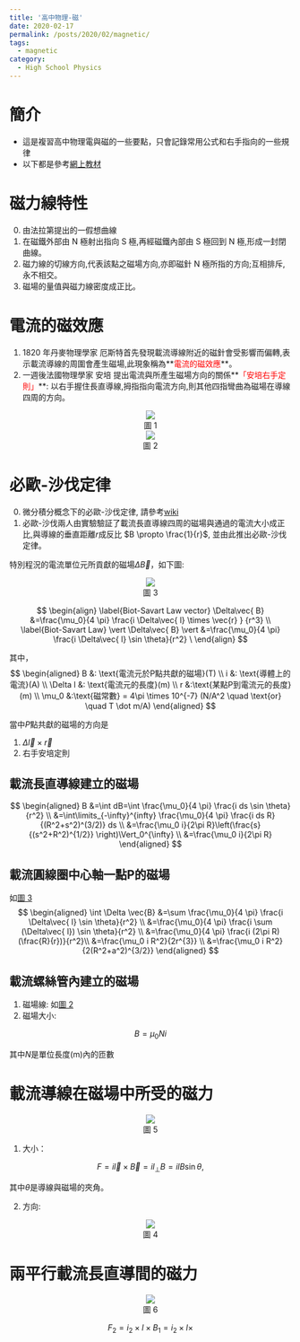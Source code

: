 ```yaml
---
title: '高中物理-磁'
date: 2020-02-17
permalink: /posts/2020/02/magnetic/
tags:
  - magnetic
category:
  - High School Physics
---
```


# 簡介
* 這是複習高中物理電與磁的一些要點，只會記錄常用公式和右手指向的一些規律
* 以下都是參考[網上教材](https://sites.google.com/site/phyelearning/301/08_magnetic_effect_of_electric_current?authuser=0)
  

# 磁力線特性
0. 由法拉第提出的一假想曲線
1. 在磁鐵外部由 N 極射出指向 S 極,再經磁鐵內部由 S 極回到 N 極,形成一封閉曲線。
2. 磁力線的切線方向,代表該點之磁場方向,亦即磁針 N 極所指的方向;互相排斥,永不相交。
3. 磁場的量值與磁力線密度成正比。
   

# 電流的磁效應
1. 1820 年丹麥物理學家 厄斯特首先發現載流導線附近的磁針會受影響而偏轉,表示載流導線的周圍會產生磁場,此現象稱為**<span style="color:red">電流的磁效應</span>**。
2. 一週後法國物理學家 安培 提出電流與所產生磁場方向的關係**<span style="color:red">「安培右手定則」</span>**: 以右手握住長直導線,拇指指向電流方向,則其他四指彎曲為磁場在導線四周的方向。
<div style="text-align:center"><img src="/images/high_school_physics/magnetic1.PNG" /><br>圖 1</div>
<div style="text-align:center" id="magnetic2"><img src="/images/high_school_physics/magnetic2.PNG" /><br>圖 2</div>

# 必歐-沙伐定律
0. 微分積分概念下的必歐-沙伐定律, 請參考[wiki](https://zh.wikipedia.org/wiki/%E6%AF%95%E5%A5%A5-%E8%90%A8%E4%BC%90%E5%B0%94%E5%AE%9A%E5%BE%8B)
1. 必歐-沙伐兩人由實驗驗証了載流長直導線四周的磁場與通過的電流大小成正比,與導線的垂直距離$r$成反比 $B \propto \frac{1}{r}$, 並由此推出必歐-沙伐定律。

特別程況的電流單位元所貢獻的磁場$\Delta \vec{B}$，如下圖:
<div style="text-align:center" id="magnetic3"><img src="/images/high_school_physics/magnetic3.jpg" /><br>圖 3</div>

$$
\begin{align}
 \label{Biot-Savart Law vector}
\Delta\vec{ B} 
&=\frac{\mu_0}{4 \pi} \frac{i \Delta\vec{ l} \times \vec{r} } {r^3} 
\\
\label{Biot-Savart Law}
\vert \Delta\vec{ B} \vert 
&=\frac{\mu_0}{4 \pi} \frac{i \Delta\vec{ l} \sin \theta}{r^2} \
\end{align}
$$


其中，
$$
\begin{aligned}
B &: \text{電流元於P點共獻的磁場}(T) \\
i &: \text{導體上的電流}(A) \\
\Delta l &: \text{電流元的長度}(m) \\
r &:\text{某點P到電流元的長度}(m)  \\
\mu_0 &:\text{磁常數} = 4\pi \times 10^{-7} (N/A^2 \quad \text{or} \quad T \dot m/A)
\end{aligned}
$$

當中$P$點共獻的磁場的方向是
1. $\Delta \vec{l} \times \vec{r}$
2. 右手安培定則

## 載流長直導線建立的磁場

$$
\begin{aligned}
B &=\int dB=\int  \frac{\mu_0}{4 \pi} \frac{i ds \sin \theta}{r^2} \\
&=\int\limits_{-\infty}^{infty} \frac{\mu_0}{4 \pi} \frac{i ds R}{(R^2+s^2)^(3/2)} ds
\\
&=\frac{\mu_0 i}{2\pi R}\left(\frac{s}{(s^2+R^2)^{1/2}} \right)\Vert_0^{\infty}
\\
&=\frac{\mu_0 i}{2\pi R}
\end{aligned}
$$

## 載流圓線圈中心軸一點P的磁場
如[圖 3](#magnetic3)
$$
\begin{aligned}
\int \Delta \vec{B}
&=\sum \frac{\mu_0}{4 \pi} \frac{i \Delta\vec{ l} \sin \theta}{r^2} \\
&=\frac{\mu_0}{4 \pi} \frac{i \sum (\Delta\vec{ l}) \sin \theta}{r^2} \\
&=\frac{\mu_0}{4 \pi} \frac{i (2\pi R)(\frac{R}{r})}{r^2}\\
&=\frac{\mu_0 i R^2}{2r^{3}} \\
&=\frac{\mu_0 i R^2}{2(R^2+a^2)^{3/2}} 
\end{aligned}
$$

## 載流螺絲管內建立的磁場
1. 磁場線: 如[圖 2](#magnetic2)
2. 磁場大小:
 
$$B=\mu_0 N i$$

其中$N$是單位長度(m)內的匝數 


# 載流導線在磁場中所受的磁力

<div style="text-align:center" id="magnetic5"><img src="/images/high_school_physics/magnetic5.PNG" /><br>圖 5</div>

1. 大小：

$$F=i\vec{l}\times \vec{B}=i l_{\bot} B=ilB\sin \theta,$$

其中$\theta$是導線與磁場的夾角。

2. 方向:
<div style="text-align:center" id="magnetic4"><img src="/images/high_school_physics/magnetic4.PNG" /><br>圖 4</div>

# 兩平行載流長直導間的磁力
<div style="text-align:center" id="magnetic6"><img src="/images/high_school_physics/magnetic6.PNG" /><br>圖 6</div>

$$
F_2=i_2 \times l \times B_1=i_2 \times l \times 
$$